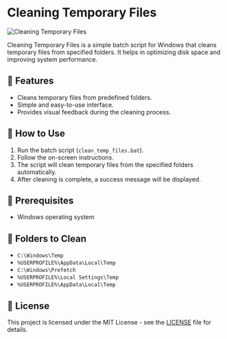 # Cleaning Temporary Files

![Cleaning Temporary Files](https://i.imgur.com/ABC123.jpg)

Cleaning Temporary Files is a simple batch script for Windows that cleans temporary files from specified folders. It helps in optimizing disk space and improving system performance.

## 🚀 Features

- Cleans temporary files from predefined folders.
- Simple and easy-to-use interface.
- Provides visual feedback during the cleaning process.

## 📝 How to Use

1. Run the batch script (`clean_temp_files.bat`).
2. Follow the on-screen instructions.
3. The script will clean temporary files from the specified folders automatically.
4. After cleaning is complete, a success message will be displayed.

## 🧹 Prerequisites

- Windows operating system

## 📂 Folders to Clean

- `C:\Windows\Temp`
- `%USERPROFILE%\AppData\Local\Temp`
- `C:\Windows\Prefetch`
- `%USERPROFILE%\Local Settings\Temp`
- `%USERPROFILE%\AppData\Local\Temp`

## 📄 License

This project is licensed under the MIT License - see the [LICENSE](LICENSE) file for details.
